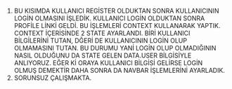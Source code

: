 1. BU KISIMDA KULLANICI REGİSTER OLDUKTAN SONRA KULLANICININ LOGİN OLMASINI İŞLEDİK. KULLANICI LOGİN OLDUKTAN SONRA PROFİLE LİNKİ GELDİ. BU İŞLEMLERİ CONTEXT KULLANARAK 
YAPTIK. CONTEXT İÇERİSİNDE 2 STATE AYARLANDI. BİRİ KULLANICI BİLGİLERİNİ TUTAN, DĞERİ DE KULLANICININ LOGİN OLUP OLMAMASINI TUTAN. BU DURUMU YANİ LOGİN OLUP OLMADIĞININ NASIL 
OLDUĞUNU DA STATE GELEN DATA.USER BİLGİSİYLE ANLIYORUZ. EĞER Kİ ORAYA KULLANICI BİLGİSİ GELİRSE LOGİN OLMUŞ DEMEKTİR DAHA SONRA DA NAVBAR İŞLEMLERİNİ AYARLADIK.
2.  SORUNSUZ ÇALIŞMAKTA. 
